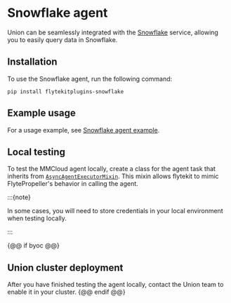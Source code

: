 # Snowflake agent

Union can be seamlessly integrated with the [Snowflake](https://www.snowflake.com) service,
allowing you to easily query data in Snowflake.

## Installation

To use the Snowflake agent, run the following command:

```
pip install flytekitplugins-snowflake
```

## Example usage

For a usage example, see [Snowflake agent example](snowflake-agent-example).

## Local testing

To test the MMCloud agent locally, create a class for the agent task that inherits from [`AsyncAgentExecutorMixin`](https://github.com/flyteorg/flytekit/blob/master/flytekit/extend/backend/base_agent.py#L259). This mixin allows flytekit to mimic FlytePropeller's behavior in calling the agent.

:::{note}

In some cases, you will need to store credentials in your local environment when testing locally.

:::

{@@ if byoc @@}
## Union cluster deployment

After you have finished testing the agent locally, contact the Union team to enable it in your cluster.
{@@ endif @@}